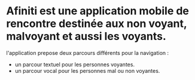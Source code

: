 # Afiniti est une application mobile de rencontre destinée aux non voyant, malvoyant et aussi les voyants.
l'application prepose deux parcours différents pour la navigation :
  - un parcour textuel pour les personnes voyantes.
  - un parcour vocal pour les personnes mal ou non voyantes.
